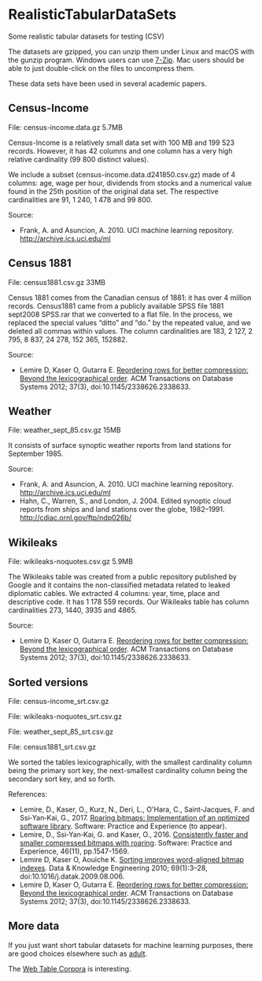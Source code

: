 # RealisticTabularDataSets
Some realistic tabular datasets for testing (CSV)

The datasets are gzipped, you can unzip them under Linux and macOS with the gunzip program. Windows users can use [7-Zip](http://www.7-zip.org). Mac users should be able to just double-click on the files to uncompress them.

These data sets have been used in several academic papers.


## Census-Income

File: census-income.data.gz 5.7MB

Census-Income is a relatively small data set with 100 MB and 199 523 records. However, it has 42 columns and one column has a very high relative cardinality (99 800 distinct values). 

We include a subset (census-income.data.d241850.csv.gz) made of 4 columns: age, wage per hour, dividends from stocks and a numerical value found in the 25th position of the original data set. The respective cardinalities are 91, 1 240, 1 478 and 99 800.

Source:

* Frank, A. and Asuncion, A. 2010. UCI machine learning repository. http://archive.ics.uci.edu/ml

## Census 1881

File: census1881.csv.gz 33MB

Census 1881 comes from the Canadian census of 1881: it has over 4 million records. Census1881 came from a publicly available SPSS file 1881 sept2008 SPSS.rar that we converted to a flat file. In the process, we replaced the special values “ditto” and “do.” by the repeated value, and we deleted all commas within values. The column cardinalities are 183, 2 127, 2 795, 8 837, 24 278, 152 365, 152882.

Source: 

* Lemire D, Kaser O, Gutarra E. [Reordering rows for better compression: Beyond the lexicographical order](https://arxiv.org/abs/1207.2189). ACM Transactions on Database Systems 2012; 37(3), doi:10.1145/2338626.2338633.

## Weather

File: weather_sept_85.csv.gz 15MB

It consists of  surface synoptic weather reports from land stations for September 1985. 

Source:

* Frank, A. and Asuncion, A. 2010. UCI machine learning repository. http://archive.ics.uci.edu/ml
*  Hahn, C., Warren, S., and London, J. 2004. Edited synoptic cloud reports from ships and land stations over the globe, 1982–1991. http://cdiac.ornl.gov/ftp/ndp026b/


## Wikileaks

File: wikileaks-noquotes.csv.gz 5.9MB

The Wikileaks table was created from a public repository published by Google and it contains the non-classified metadata related to leaked diplomatic cables. We extracted 4 columns: year, time, place and descriptive code. It has 1 178 559 records. Our Wikileaks table has column cardinalities 273, 1440, 3935 and 4865.

Source: 

* Lemire D, Kaser O, Gutarra E. [Reordering rows for better compression: Beyond the lexicographical order](https://arxiv.org/abs/1207.2189). ACM Transactions on Database Systems 2012; 37(3), doi:10.1145/2338626.2338633. 


## Sorted versions

File: census-income_srt.csv.gz

File: wikileaks-noquotes_srt.csv.gz

File: weather_sept_85_srt.csv.gz

File: census1881_srt.csv.gz

We sorted the tables lexicographically, with the smallest cardinality column being the primary sort key, the next-smallest cardinality column being the secondary sort key, and so forth.

References:  

* Lemire, D., Kaser, O., Kurz, N., Deri, L., O'Hara, C., Saint‐Jacques, F. and Ssi‐Yan‐Kai, G., 2017. [Roaring bitmaps: Implementation of an optimized software library](https://arxiv.org/abs/1709.07821). Software: Practice and Experience (to appear).
* Lemire, D., Ssi‐Yan‐Kai, G. and Kaser, O., 2016. [Consistently faster and smaller compressed bitmaps with roaring](https://arxiv.org/abs/1603.06549). Software: Practice and Experience, 46(11), pp.1547-1569.
* Lemire D, Kaser O, Aouiche K. [Sorting improves word-aligned bitmap indexes](https://arxiv.org/abs/0901.3751). Data & Knowledge Engineering 2010; 69(1):3–28, doi:10.1016/j.datak.2009.08.006.
* Lemire D, Kaser O, Gutarra E. [Reordering rows for better compression: Beyond the lexicographical order](https://arxiv.org/abs/1207.2189). ACM Transactions on Database Systems 2012; 37(3), doi:10.1145/2338626.2338633.


## More data

If you just want short tabular datasets for machine learning purposes, there are good choices elsewhere such as [adult](https://archive.ics.uci.edu/ml/machine-learning-databases/adult/).

The [Web Table Corpora](http://webdatacommons.org/webtables/) is interesting.

